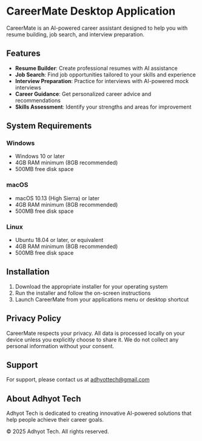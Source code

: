 # CareerMate Desktop Application

CareerMate is an AI-powered career assistant designed to help you with resume building, job search, and interview preparation.

## Features

- **Resume Builder**: Create professional resumes with AI assistance
- **Job Search**: Find job opportunities tailored to your skills and experience
- **Interview Preparation**: Practice for interviews with AI-powered mock interviews
- **Career Guidance**: Get personalized career advice and recommendations
- **Skills Assessment**: Identify your strengths and areas for improvement

## System Requirements

### Windows
- Windows 10 or later
- 4GB RAM minimum (8GB recommended)
- 500MB free disk space

### macOS
- macOS 10.13 (High Sierra) or later
- 4GB RAM minimum (8GB recommended)
- 500MB free disk space

### Linux
- Ubuntu 18.04 or later, or equivalent
- 4GB RAM minimum (8GB recommended)
- 500MB free disk space

## Installation

1. Download the appropriate installer for your operating system
2. Run the installer and follow the on-screen instructions
3. Launch CareerMate from your applications menu or desktop shortcut

## Privacy Policy

CareerMate respects your privacy. All data is processed locally on your device unless you explicitly choose to share it. We do not collect any personal information without your consent.

## Support

For support, please contact us at adhyottech@gmail.com

## About Adhyot Tech

Adhyot Tech is dedicated to creating innovative AI-powered solutions that help people achieve their career goals.

© 2025 Adhyot Tech. All rights reserved.